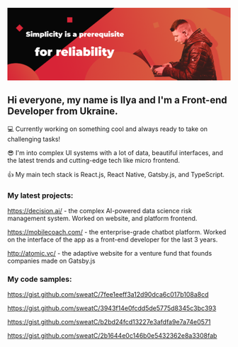![Ilya Novohatskyi homepage](banner.png)
## Hi everyone, my name is Ilya and I'm a Front-end Developer from Ukraine.

:computer: Currently working on something cool and always ready to take on challenging tasks!

:sunglasses: I'm into complex UI systems with a lot of data, beautiful interfaces, and the latest trends and cutting-edge tech like micro frontend.

:thumbsup: My main tech stack is React.js, React Native, Gatsby.js, and TypeScript.


### My latest projects:

https://decision.ai/ - the complex AI-powered data science risk management system. Worked on website, and platform frontend.

https://mobilecoach.com/ - the enterprise-grade chatbot platform. Worked on the interface of the app as a front-end developer for the last 3 years.

http://atomic.vc/ - the adaptive website for a venture fund that founds companies made on Gatsby.js

### My code samples:

https://gist.github.com/sweatC/7fee1eeff3a12d90dca6c017b108a8cd

https://gist.github.com/sweatC/3943f14e0fcdd5de5775d8345c3bc393

https://gist.github.com/sweatC/b2bd24fcd13227e3afdfa9e7a74e0571

https://gist.github.com/sweatC/2b1644e0c146b0e5432362e8a3308fab
